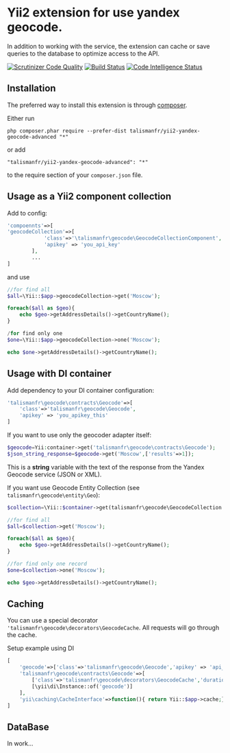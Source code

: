 Yii2 extension for use yandex geocode.
======================================
In addition to working with the service, the extension can cache or save queries to the database to optimize access to the API.

[![Scrutinizer Code Quality](https://scrutinizer-ci.com/g/TalismanFR/yii2-yandex-geocode-advanced/badges/quality-score.png?b=master)](https://scrutinizer-ci.com/g/TalismanFR/yii2-yandex-geocode-advanced/?branch=master)
[![Build Status](https://scrutinizer-ci.com/g/TalismanFR/yii2-yandex-geocode-advanced/badges/build.png?b=master)](https://scrutinizer-ci.com/g/TalismanFR/yii2-yandex-geocode-advanced/build-status/master)
[![Code Intelligence Status](https://scrutinizer-ci.com/g/TalismanFR/yii2-yandex-geocode-advanced/badges/code-intelligence.svg?b=master)](https://scrutinizer-ci.com/code-intelligence)

Installation
------------

The preferred way to install this extension is through [composer](http://getcomposer.org/download/).

Either run

```
php composer.phar require --prefer-dist talismanfr/yii2-yandex-geocode-advanced "*"
```

or add

```
"talismanfr/yii2-yandex-geocode-advanced": "*"
```

to the require section of your `composer.json` file.

Usage as a Yii2 component collection
-----
Add to config:
```php
'compoennts'=>[
'geocodeCollection'=>[
            'class'=>'\talismanfr\geocode\GeocodeCollectionComponent',
            'apikey' => 'you_api_key'
        ],
        ...
]
```
and use

```php
//for find all
$all=\Yii::$app->geocodeCollection->get('Moscow');

foreach($all as $geo){
    echo $geo->getAddressDetails()->getCountryName();
}

/for find only one
$one=\Yii::$app->geocodeCollection->one('Moscow');

echo $one->getAddressDetails()->getCountryName();
```

Usage with DI container
-----

Add dependency to your DI container configuration:

```php
'talismanfr\geocode\contracts\Geocode'=>[
    'class'=>'talismanfr\geocode\Geocode',
    'apikey' => 'you_apikey_this'
]
```
If you want to use only the geocoder adapter itself:
```php
$geocode=Yii:container->get('talismanfr\geocode\contracts\Geocode');
$json_string_response=$geocode->get('Moscow',['results'=>1]);
```
This is a **string** variable with the text of the response from the Yandex Geocode service (JSON or XML).

If you want use Geocode Entity Collection
(see `talismanfr\geocode\entity\Geo`):

```php
$collection=\Yii::$container->get(talismanfr\geocode\GeocodeCollection::class);

//for find all
$all=$collection->get('Moscow');

foreach($all as $geo){
    echo $geo->getAddressDetails()->getCountryName();
}

//for find only one record
$one=$collection->one('Moscow');

echo $geo->getAddressDetails()->getCountryName();
```

Caching
------
You can use a special decorator `'talismanfr\geocode\decorators\GeocodeCache`.
All requests will go through the cache.

Setup example using DI

```php
[
    'geocode'=>['class'=>'talismanfr\geocode\Geocode','apikey' => 'api_key'],
    'talismanfr\geocode\contracts\Geocode'=>[
        ['class'=>'talismanfr\geocode\decorators\GeocodeCache','duration' => 10],
        [\yii\di\Instance::of('geocode')]
    ],
    'yii\caching\CacheInterface'=>function(){ return Yii::$app->cache;}
]
```
DataBase 
-----
In work...